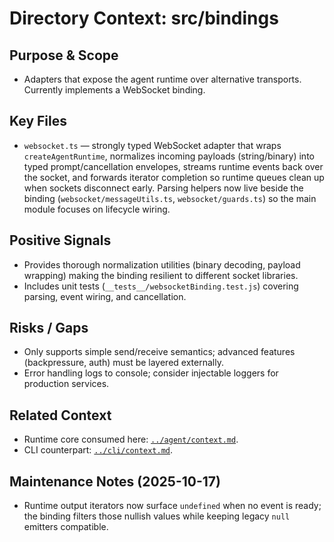 # Directory Context: src/bindings

## Purpose & Scope

- Adapters that expose the agent runtime over alternative transports. Currently implements a WebSocket binding.

## Key Files

- `websocket.ts` — strongly typed WebSocket adapter that wraps `createAgentRuntime`, normalizes incoming payloads (string/binary) into typed prompt/cancellation envelopes, streams runtime events back over the socket, and forwards iterator completion so runtime queues clean up when sockets disconnect early.
  Parsing helpers now live beside the binding (`websocket/messageUtils.ts`, `websocket/guards.ts`) so the main module focuses on lifecycle wiring.

## Positive Signals

- Provides thorough normalization utilities (binary decoding, payload wrapping) making the binding resilient to different socket libraries.
- Includes unit tests (`__tests__/websocketBinding.test.js`) covering parsing, event wiring, and cancellation.

## Risks / Gaps

- Only supports simple send/receive semantics; advanced features (backpressure, auth) must be layered externally.
- Error handling logs to console; consider injectable loggers for production services.

## Related Context

- Runtime core consumed here: [`../agent/context.md`](../agent/context.md).
- CLI counterpart: [`../cli/context.md`](../cli/context.md).

## Maintenance Notes (2025-10-17)

- Runtime output iterators now surface `undefined` when no event is ready; the binding filters those nullish values while keeping legacy `null` emitters compatible.
